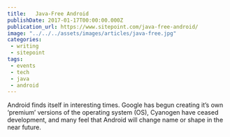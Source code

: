 ```yaml
---
title:   Java-Free Android
publishDate: 2017-01-17T00:00:00.000Z
publication_url: https://www.sitepoint.com/java-free-android/
image: "../../../assets/images/articles/java-free.jpg"
categories:
 - writing
 - sitepoint
tags:
 - events
 - tech
 - java
 - android
---
```


Android finds itself in interesting times. Google has begun creating it’s own ‘premium’ versions of the operating system (OS), Cyanogen have ceased development, and many feel that Android will change name or shape in the near future.
